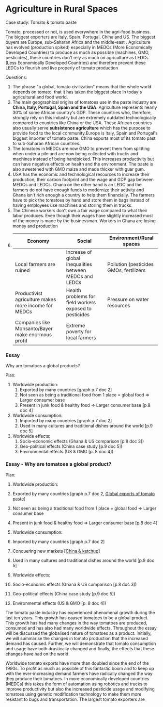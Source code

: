 # Agriculture in Rural Spaces

Case study: Tomato & tomato paste

Tomato, processed or not, is used everywhere in the agri-food business. The biggest exporters are Italy, Spain, Portugal, China and US. The biggest buyers are Europe, sub-Saharan Africa and the middle-east . Agriculture has evolved (production spiked) especially in MEDCs (More Economically Developed Countries) to produce as much as possible (machines, GMO, pesticides), these countries don't rely as much on agriculture as LEDCs (Less Economically Developed Countries) and therefore prevent these LEDCs to flourish and live properly of tomato production 

Questions:

1. The phrase "a global, tomato civilization" means that the whole world depends on tomato, that it has taken the biggest place in today's agricultural and food world.
2. The main geographical origins of tomatoes use in the paste industry are **China, Italy, Portugal, Spain and the USA**. Agriculture represents nearly 30% of some African country's GDP. These countries who, therefore, strongly rely on this industry but are extremely outdated technologically compared to countries like China or the USA. These African countries also usually serve **subsistence agriculture** which has the purpose to provide food to the local community.Europe is Italy, Spain and Portugal's biggest importer of tomato paste. China exports most of its tomato past to sub-Saharan African countries.
3. The tomatoes in MEDCs are now GMO to prevent them from splitting when under a pile and are now being collected with trucks and machines instead of being handpicked. This increases productivity but can have negative effects on health and the environment. The paste is also sweetened with GMO maize and made thicker with guar gum.
4. USA has the economic and technological resources to increase their production, their carbon footprint and the wage and GDP gap between MEDCs and LEDCs. Ghana on the other hand is an LEDC and the farmers do not have enough funds to modernize their activity and Ghana isn't rich enough a country to help them financially. The farmers have to pick the tomatoes by hand and store them in bags instead of having employees use machines and storing them in trucks.
5. The Chinese workers don't own a fair wage compared to what their labor produces. Even though their wages have slightly increased most of the money is made by the businessman. Workers in Ghana are losing money and production 
6. | Economy                                              | Social                                                  | Environment/Rural spaces                |
   | ---------------------------------------------------- | ------------------------------------------------------- | --------------------------------------- |
   | Local farmers are ruined                             | Increase of global inequalities between MEDCs and LEDCs | Pollution (pesticides GMOs, fertilizers |
   | Productivist agriculture makes more income for MEDCs | Health problems for field workers exposed to pesticides | Pressure on water resources             |
   | Companies like Monsanto/Bayer make enormous profit   | Extreme poverty for local farmers                       |                                         |

### Essay

Why are tomatoes a global products?

Plan:

1. Worldwide production:
   1. Exported by many countries [graph p.7 doc 2]
   2. Not seen as being a traditional food from 1 place = global food => Larger consumer base
   3. Present in junk food & healthy food => Larger consumer base [p.8 doc 4]
2. Worldwide consumption:
   1. Imported by many countries [graph p.7 doc 2]
   2. Used in many cultures and traditional dishes around the world [p.9 doc 5]
3. Worldwide effects:
   1. Socio-economic effects (Ghana & US comparison [p.8 doc 3])
   2. Geo-political effects (China case study [p.9 doc 5])
   3. Environmental effects (US & GMO [p. 8 doc 4])

### Essay - Why are tomatoes a global product?

Plan:

1. Worldwide production:

2. Exported by many countries [graph p.7 doc 2, [Global exports of tomato paste](http://www.tomatonews.com/maj/phototheque/photos/Images_TN/6600_00.jpg)]

3. Not seen as being a traditional food from 1 place = global food => Larger consumer base

4. Present in junk food & healthy food => Larger consumer base [p.8 doc 4]

5. Worldwide consumption:

6. Imported by many countries [graph p.7 doc 2]

7. Conquering new markets [[China &
   ketchup](https://www.chinadaily.com.cn/china/2012-06/15/content_15506137.htm)]

8. Used in many cultures and traditional dishes around the world [p.9
   doc 5]

9. Worldwide effects:

10. Socio-economic effects (Ghana & US comparison [p.8 doc 3])

11. Geo-political effects (China case study [p.9 doc 5])

12. Environmental effects (US & GMO [p. 8 doc 4])

The tomato paste industry has experienced phenomenal growth during the
last ten years. This growth has caused tomatoes to be a global product.
This growth has had many changes in the way tomatoes are produced,
consumed and has also had many worldwide effects. Throughout the essay
will be discussed the globalised nature of tomatoes as a product.
Initially, we will summarise the changes in tomato production that the
increased demand has caused. Further, we will demonstrate that tomato
consumption and usage have both drastically changed and finally, the
effects that these changes have had on the world.

Worldwide tomato exports have more than doubled since the end of the
1990s. To profit as much as possible of this fantastic boom and to keep
up with the ever-increasing demand farmers have radically changed the
way they produce their tomatoes. In more economically developed
countries (MEDCs) this takes the form of automation using robotics and
trucks to improve productivity but also the increased pesticide usage
and modifying tomatoes using genetic modification technology to make
them more resistant to bugs and transportation. The largest tomato
exporters are
<!--stackedit_data:
eyJoaXN0b3J5IjpbMjA5ODE2OTU4OV19
-->